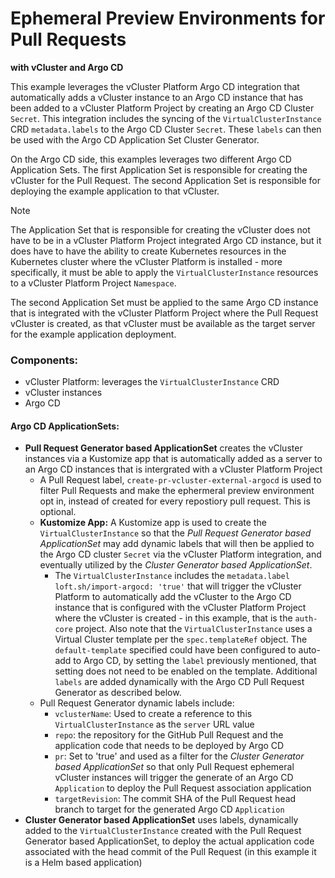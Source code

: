 # Ephemeral Preview Environments for Pull Requests 

**with vCluster and Argo CD**

This example leverages the vCluster Platform Argo CD integration that automatically adds a vCluster instance to an Argo CD instance that has been added to a vCluster Platform Project by creating an Argo CD Cluster `Secret`. This integration includes the syncing of the `VirtualClusterInstance` CRD `metadata.labels` to the Argo CD Cluster `Secret`. These `labels` can then be used with the Argo CD Application Set Cluster Generator.

On the Argo CD side, this examples leverages two different Argo CD Application Sets. The first Application Set is responsible for creating the vCluster for the Pull Request. The second Application Set is responsible for deploying the example application to that vCluster.

> [!NOTE]
> The Application Set that is responsible for creating the vCluster does not have to be in a vCluster Platform Project integrated Argo CD instance, but it does have to have the ability to create Kubernetes resources in the Kubernetes cluster where the vCluster Platform is installed - more specifically, it must be able to apply the `VirtualClusterInstance` resources to a vCluster Platform Project `Namespace`.
>
> The second Application Set must be applied to the same Argo CD instance that is integrated with the vCluster Platform Project where the Pull Request vCluster is created, as that vCluster must be available as the target server for the example application deployment.

### Components:
- vCluster Platform: leverages the `VirtualClusterInstance` CRD
- vCluster instances
- Argo CD
  
#### Argo CD ApplicationSets:
- **Pull Request Generator based ApplicationSet** creates the vCluster instances via a Kustomize app that is automatically added as a server to an Argo CD instances that is intergrated with a vCluster Platform Project
  - A Pull Request label, `create-pr-vcluster-external-argocd` is used to filter Pull Requests and make the ephermeral preview environment opt in, instead of created for every repostiory pull request. This is optional.
  - **Kustomize App:** A Kustomize app is used to create the `VirtualClusterInstance` so that the *Pull Request Generator based ApplicationSet* may add dynamic labels that will then be applied to the Argo CD cluster `Secret` via the vCluster Platform integration, and eventually utilized by the *Cluster Generator based ApplicationSet*.
    - The `VirtualClusterInstance` includes the `metadata.label` `loft.sh/import-argocd: 'true'` that will trigger the vCluster Platform to automatically add the vCluster to the Argo CD instance that is configured with the vCluster Platform Project where the vCluster is created - in this example, that is the `auth-core` project. Also note that the `VirtualClusterInstance` uses a Virtual Cluster template per the `spec.templateRef` object. The `default-template` specified could have been configured to auto-add to Argo CD, by setting the `label` previously mentioned, that setting does not need to be enabled on the template. Additional `labels` are added dynamically with the Argo CD Pull Request Generator as described below.
  - Pull Request Generator dynamic labels include:
    - `vclusterName`: Used to create a reference to this `VirtualClusterInstance` as the `server` URL value
    - `repo`: the repository for the GitHub Pull Request and the application code that needs to be deployed by Argo CD
    - `pr`: Set to 'true' and used as a filter for the *Cluster Generator based ApplicationSet* so that only Pull Request ephemeral vCluster instances will trigger the generate of an Argo CD `Application` to deploy the Pull Request association application
    - `targetRevision`: The commit SHA of the Pull Request head branch to target for the generated Argo CD `Application`
- **Cluster Generator based ApplicationSet** uses labels, dynamically added to the `VirtualClusterInstance` created with the Pull Request Generator based ApplicationSet, to deploy the actual application code associated with the head commit of the Pull Request (in this example it is a Helm based application)

